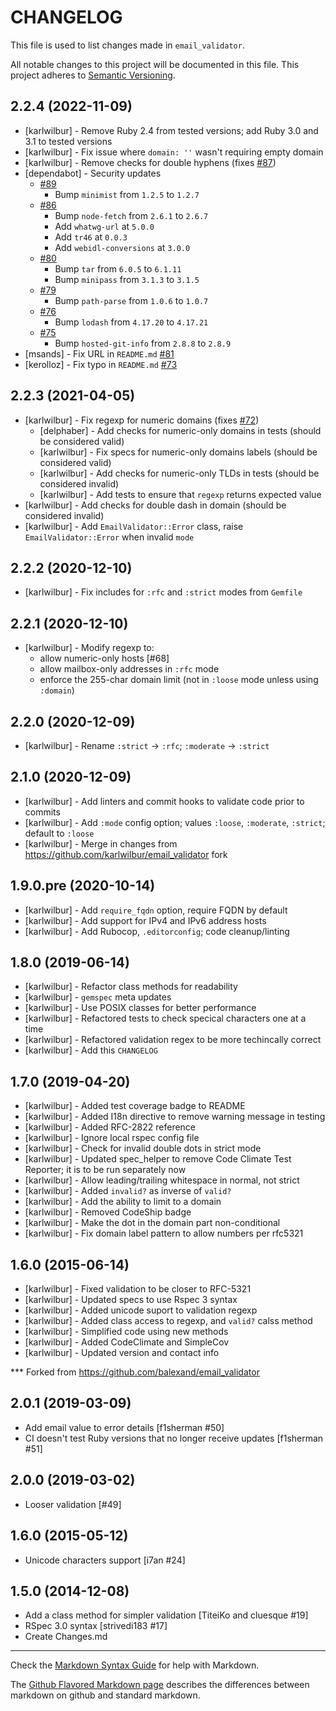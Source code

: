 # CHANGELOG

This file is used to list changes made in `email_validator`.

All notable changes to this project will be documented in this file.
This project adheres to [Semantic Versioning](http://semver.org/).

## 2.2.4 (2022-11-09)

* [karlwilbur] - Remove Ruby 2.4 from tested versions; add Ruby 3.0 and 3.1 to tested versions
* [karlwilbur] - Fix issue where `domain: ''` wasn't requiring empty domain
* [karlwilbur] - Remove checks for double hyphens (fixes [#87](https://github.com/K-and-R/email_validator/issues/87))
* [dependabot] - Security updates
    - [#89](https://github.com/K-and-R/email_validator/pull/89)
        + Bump `minimist` from `1.2.5` to `1.2.7`
    - [#86](https://github.com/K-and-R/email_validator/pull/86)
        + Bump `node-fetch` from `2.6.1` to `2.6.7`
        + Add `whatwg-url` at `5.0.0`
        + Add `tr46` at `0.0.3`
        + Add `webidl-conversions` at `3.0.0`
    - [#80](https://github.com/K-and-R/email_validator/pull/80)
        + Bump `tar` from `6.0.5` to `6.1.11`
        + Bump `minipass` from `3.1.3` to `3.1.5`
    - [#79](https://github.com/K-and-R/email_validator/pull/79)
        + Bump `path-parse` from `1.0.6` to `1.0.7`
    - [#76](https://github.com/K-and-R/email_validator/pull/76)
        + Bump `lodash` from `4.17.20` to `4.17.21`
    - [#75](https://github.com/K-and-R/email_validator/pull/75)
        + Bump `hosted-git-info` from `2.8.8` to `2.8.9`
* [msands] - Fix URL in `README.md` [#81](https://github.com/K-and-R/email_validator/pull/81)
* [kerolloz] - Fix typo in `README.md` [#73](https://github.com/K-and-R/email_validator/pull/73)

## 2.2.3 (2021-04-05)

* [karlwilbur] - Fix regexp for numeric domains (fixes [#72](https://github.com/K-and-R/email_validator/issues/72))
    - [delphaber] - Add checks for numeric-only domains in tests (should be considered valid)
    - [karlwilbur] - Fix specs for numeric-only domains labels (should be considered valid)
    - [karlwilbur] - Add checks for numeric-only TLDs in tests (should be considered invalid)
    - [karlwilbur] - Add tests to ensure that `regexp` returns expected value
* [karlwilbur] - Add checks for double dash in domain (should be considered invalid)
* [karlwilbur] - Add `EmailValidator::Error` class, raise `EmailValidator::Error` when invalid `mode`

## 2.2.2 (2020-12-10)

* [karlwilbur] - Fix includes for `:rfc` and `:strict` modes from `Gemfile`

## 2.2.1 (2020-12-10)

* [karlwilbur] - Modify regexp to:
    - allow numeric-only hosts [#68]
    - allow mailbox-only addresses  in `:rfc` mode
    - enforce the 255-char domain limit (not in `:loose` mode unless using `:domain`)

## 2.2.0 (2020-12-09)

* [karlwilbur] - Rename `:strict` -> `:rfc`; `:moderate` -> `:strict`

## 2.1.0 (2020-12-09)

* [karlwilbur] - Add linters and commit hooks to validate code prior to commits
* [karlwilbur] - Add `:mode` config option; values `:loose`, `:moderate`, `:strict`; default to `:loose`
* [karlwilbur] - Merge in changes from <https://github.com/karlwilbur/email_validator> fork

## 1.9.0.pre (2020-10-14)

* [karlwilbur] - Add `require_fqdn` option, require FQDN by default
* [karlwilbur] - Add support for IPv4 and IPv6 address hosts
* [karlwilbur] - Add Rubocop, `.editorconfig`; code cleanup/linting

## 1.8.0 (2019-06-14)

* [karlwilbur] - Refactor class methods for readability
* [karlwilbur] - `gemspec` meta updates
* [karlwilbur] - Use POSIX classes for better performance
* [karlwilbur] - Refactored tests to check specical characters one at a time
* [karlwilbur] - Refactored validation regex to be more techincally correct
* [karlwilbur] - Add this `CHANGELOG`

## 1.7.0 (2019-04-20)

* [karlwilbur] - Added test coverage badge to README
* [karlwilbur] - Added I18n directive to remove warning message in testing
* [karlwilbur] - Added RFC-2822 reference
* [karlwilbur] - Ignore local rspec config file
* [karlwilbur] - Check for invalid double dots in strict mode
* [karlwilbur] - Updated spec_helper to remove Code Climate Test Reporter; it is to be run separately now
* [karlwilbur] - Allow leading/trailing whitespace in normal, not strict
* [karlwilbur] - Added `invalid?` as inverse of `valid?`
* [karlwilbur] - Add the ability to limit to a domain
* [karlwilbur] - Removed CodeShip badge
* [karlwilbur] - Make the dot in the domain part non-conditional
* [karlwilbur] - Fix domain label pattern to allow numbers per rfc5321

## 1.6.0 (2015-06-14)

* [karlwilbur] - Fixed validation to be closer to RFC-5321
* [karlwilbur] - Updated specs to use Rspec 3 syntax
* [karlwilbur] - Added unicode suport to validation regexp
* [karlwilbur] - Added class access to regexp, and `valid?` calss method
* [karlwilbur] - Simplified code using new methods
* [karlwilbur] - Added CodeClimate and SimpleCov
* [karlwilbur] - Updated version and contact info

*** Forked from <https://github.com/balexand/email_validator>

## 2.0.1 (2019-03-09)

* Add email value to error details [f1sherman #50]
* CI doesn't test Ruby versions that no longer receive updates [f1sherman #51]

## 2.0.0 (2019-03-02)

* Looser validation [#49]

## 1.6.0 (2015-05-12)

* Unicode characters support [i7an #24]

## 1.5.0 (2014-12-08)

* Add a class method for simpler validation [TiteiKo and cluesque #19]
* RSpec 3.0 syntax [strivedi183 #17]
* Create Changes.md

---

Check the [Markdown Syntax Guide](http://daringfireball.net/projects/markdown/syntax)
for help with Markdown.

The [Github Flavored Markdown page](http://github.github.com/github-flavored-markdown/)
describes the differences between markdown on github and standard markdown.

